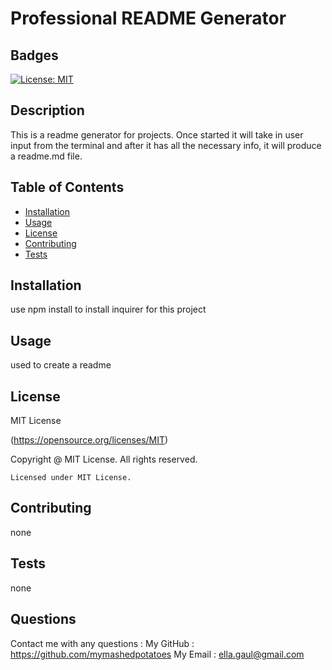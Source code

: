 # Professional README Generator


  ## Badges
  [![License: MIT](https://img.shields.io/badge/License-MIT-yellow.svg)](https://opensource.org/licenses/MIT)

  ## Description
  This is a readme generator for projects. Once started it will take in user input from the terminal and after it has all the necessary info, it will produce a readme.md file.

  ## Table of Contents
  - [Installation](#install)
  - [Usage](#usage)
  - [License](#license)
  - [Contributing](#contribute)
  - [Tests](#tests)

  <a name="install"></a>
  ## Installation
  use npm install to install inquirer for this project

  <a name="usage"></a>
  ## Usage
  used to create a readme

  <a name="license"></a>
  ## License
  MIT License

  (https://opensource.org/licenses/MIT)

  Copyright @ MIT License. All rights reserved.

    Licensed under MIT License.
  

  <a name="contribute"></a>
  ## Contributing
  none

  <a name="tests"></a>
  ## Tests
  none

  ## Questions
  Contact me with any questions :
  My GitHub : <a>https://github.com/mymashedpotatoes</a>
  My Email : ella.gaul@gmail.com
